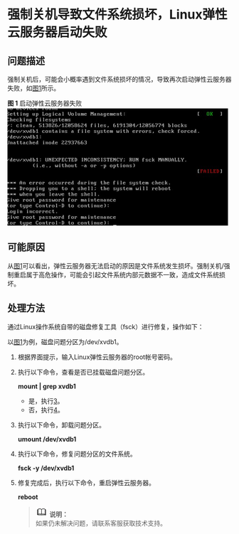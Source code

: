 # 强制关机导致文件系统损坏，Linux弹性云服务器启动失败<a name="ZH-CN_TOPIC_0102008259"></a>

## 问题描述<a name="section5937945153613"></a>

强制关机后，可能会小概率遇到文件系统损坏的情况，导致再次启动弹性云服务器失败，如[图1](#fig164879554218)所示。

**图 1**  启动弹性云服务器失败<a name="fig164879554218"></a>  
![](figures/启动弹性云服务器失败.png "启动弹性云服务器失败")

## 可能原因<a name="section4482202464419"></a>

从[图1](#fig164879554218)可以看出，弹性云服务器无法启动的原因是文件系统发生损坏。强制关机/强制重启属于高危操作，可能会引起文件系统内部元数据不一致，造成文件系统损坏。

## 处理方法<a name="section16591853105614"></a>

通过Linux操作系统自带的磁盘修复工具（fsck）进行修复，操作如下：

以[图1](#fig164879554218)为例，磁盘问题分区为/dev/xvdb1。

1.  根据界面提示，输入Linux弹性云服务器的root帐号密码。
2.  执行以下命令，查看是否已挂载磁盘问题分区。

    **mount | grep xvdb1**

    -   是，执行[3](#li459302613371)。
    -   否，执行[4](#li7183774275)。

3.  <a name="li459302613371"></a>执行以下命令，卸载问题分区。

    **umount  /dev/xvdb1**

4.  <a name="li7183774275"></a>执行以下命令，修复问题分区的文件系统。

    **fsck -y /dev/xvdb1**

5.  修复完成后，执行以下命令，重启弹性云服务器。

    **reboot**

    >![](public_sys-resources/icon-note.gif) **说明：**   
    >如果仍未解决问题，请联系客服获取技术支持。  


